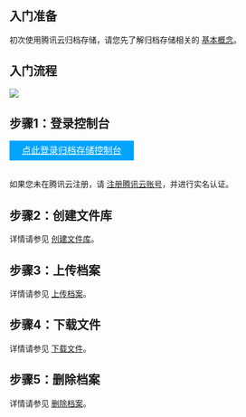 ## 入门准备
初次使用腾讯云归档存储，请您先了解归档存储相关的 [基本概念](https://cloud.tencent.com/document/product/572/8727)。


## 入门流程
![](https://main.qcloudimg.com/raw/630d79058b7ceb9d3b06391b55ad1e47.png)

## 步骤1：登录控制台

<div style="background-color:#00A4FF; width: 220px; height: 35px; line-height:35px; text-align:center;"><a href="https://console.cloud.tencent.com/cas" target="_blank"  style="color: white; font-size:16px;">点此登录归档存储控制台</a></div>
</br>

如果您未在腾讯云注册，请 [注册腾讯云账号](https://cloud.tencent.com/register?s_url=https%3A%2F%2Fcloud.tencent.com%2F)，并进行实名认证。

## 步骤2：创建文件库

详情请参见 [创建文件库](https://cloud.tencent.com/document/product/572/18234)。

## 步骤3：上传档案

详情请参见 [上传档案](https://cloud.tencent.com/document/product/572/18232)。

## 步骤4：下载文件
详情请参见 [下载文件](https://cloud.tencent.com/document/product/572/18233)。

## 步骤5：删除档案
详情请参见 [删除档案](https://cloud.tencent.com/document/product/572/18235)。





